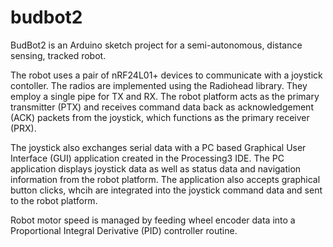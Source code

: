 # budbot2
BudBot2 is an Arduino sketch project for a semi-autonomous, distance sensing, tracked robot.

The robot uses a pair of nRF24L01+ devices to communicate with a joystick contoller.  The radios are implemented using the Radiohead library. They employ a single pipe for TX and RX. The robot platform acts as the primary transmitter (PTX) and receives command data back as acknowledgement (ACK) packets from the joystick, which functions as the primary receiver (PRX).

The joystick also exchanges serial data with a PC based Graphical User Interface (GUI) application created in the Processing3 IDE.  The PC application displays joystick data as well as status data and navigation information from the robot platform. The application also accepts graphical button clicks, whcih are integrated into the joystick command data and sent to the robot platform.

Robot motor speed is managed by feeding wheel encoder data into a Proportional Integral Derivative (PID) controller routine.
